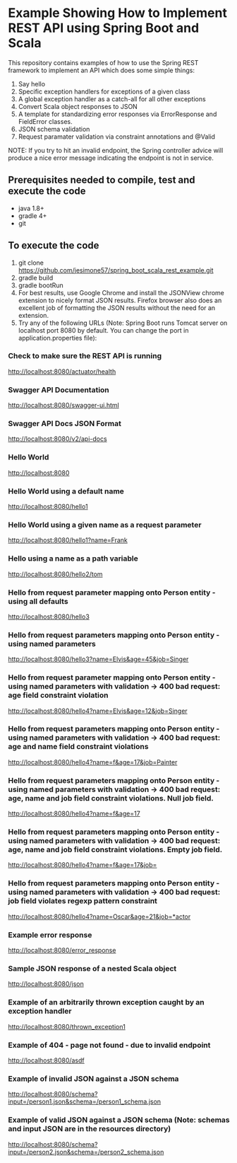 # Example Showing How to Implement REST API using Spring Boot and Scala

This repository contains examples of how to use the Spring REST framework to implement 
an API which does some simple things:
1. Say hello
2. Specific exception handlers for exceptions of a given class
3. A global exception handler as a catch-all for all other exceptions
4. Convert Scala object responses to JSON
5. A template for standardizing error responses via ErrorResponse and FieldError classes.
6. JSON schema validation
7. Request paramater validation via constraint annotations and @Valid


NOTE:
If you try to hit an invalid endpoint, the Spring controller advice will produce a
nice error message indicating the endpoint is not in service.

## Prerequisites needed to compile, test and execute the code
* java 1.8+
* gradle 4+
* git 

## To execute the code
1. git clone https://github.com/jesimone57/spring_boot_scala_rest_example.git
2. gradle build
3. gradle bootRun
4. For best results, use Google Chrome and install the JSONView chrome extension to nicely format JSON results.
Firefox browser also does an excellent job of formatting the JSON results without the need for an extension.
5. Try any of the following URLs (Note: Spring Boot runs Tomcat server on localhost port 8080 by default.
You can change the port in application.properties file):

### Check to make sure the REST API is running
[http://localhost:8080/actuator/health](http://localhost:8080/actuator/health)

### Swagger API Documentation
[http://localhost:8080/swagger-ui.html](http://localhost:8080/swagger-ui.html)

### Swagger API Docs JSON Format
[http://localhost:8080/v2/api-docs](http://localhost:8080/v2/api-docs)

### Hello World
[http://localhost:8080](http://localhost:8080)

### Hello World using a default name
[http://localhost:8080/hello1](http://localhost:8080/hello1)

### Hello World using a given name as a request parameter
[http://localhost:8080/hello1?name=Frank](http://localhost:8080/hello1?name=Frank)

### Hello using a name as a path variable
[http://localhost:8080/hello2/tom](http://localhost:8080/hello2/tom)

### Hello from request parameter mapping onto Person entity - using all defaults
[http://localhost:8080/hello3](http://localhost:8080/hello3)

### Hello from request parameters mapping onto Person entity - using named parameters
[http://localhost:8080/hello3?name=Elvis&age=45&job=Singer](http://localhost:8080/hello3?name=Elvis&age=45&job=Singer)

### Hello from request parameter mapping onto Person entity - using named parameters with validation -> 400 bad request: age field constraint violation
[http://localhost:8080/hello4?name=Elvis&age=12&job=Singer](http://localhost:8080/hello4?name=Elvis&age=12&job=Singer)

### Hello from request parameters mapping onto Person entity - using named parameters with validation -> 400 bad request: age and name field constraint violations
[http://localhost:8080/hello4?name=f&age=17&job=Painter](http://localhost:8080/hello4?name=f&age=17&job=Painter)

### Hello from request parameters mapping onto Person entity - using named parameters with validation -> 400 bad request: age, name and job field constraint violations. Null job field.
[http://localhost:8080/hello4?name=f&age=17](http://localhost:8080/hello4?name=f&age=17)

### Hello from request parameters mapping onto Person entity - using named parameters with validation -> 400 bad request: age, name and job field constraint violations. Empty job field.
[http://localhost:8080/hello4?name=f&age=17&job=](http://localhost:8080/hello4?name=f&age=17&job=)

### Hello from request parameters mapping onto Person entity - using named parameters with validation -> 400 bad request: job field violates regexp pattern constraint
[http://localhost:8080/hello4?name=Oscar&age=21&job=*actor](http://localhost:8080/hello4?name=Oscar&age=21&job=*actor)

### Example error response
[http://localhost:8080/error_response](http://localhost:8080/error_response)

### Sample JSON response of a nested Scala object
[http://localhost:8080/json](http://localhost:8080/json)

### Example of an arbitrarily thrown exception caught by an exception handler
[http://localhost:8080/thrown_exception1](http://localhost:8080/thrown_exception1)

### Example of 404 - page not found - due to invalid endpoint
[http://localhost:8080/asdf](http://localhost:8080/asdf)

### Example of invalid JSON against a JSON schema
[http://localhost:8080/schema?input=/person1.json&schema=/person1_schema.json](http://localhost:8080/schema?input=/person1.json&schema=/person1_schema.json)

### Example of valid JSON against a JSON schema (Note: schemas and input JSON are in the resources directory)
[http://localhost:8080/schema?input=/person2.json&schema=/person2_schema.json](http://localhost:8080/schema?input=/person2.json&schema=/person2_schema.json)


